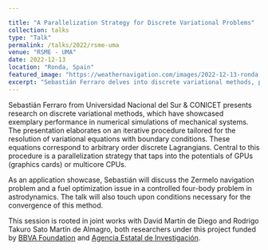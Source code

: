 ```yaml
---

title: "A Parallelization Strategy for Discrete Variational Problems"
collection: talks
type: "Talk"
permalink: /talks/2022/rsme-uma
venue: "RSME - UMA"
date: 2022-12-13
location: "Ronda, Spain"
featured_image: "https://weathernavigation.com/images/2022-12-13-ronda.jpg"
excerpt: "Sebastián Ferraro delves into discrete variational methods, presenting a GPU-optimized parallelization strategy and exploring applications in astrodynamics, like the Zermelo navigation problem."
---
```


Sebastián Ferraro from Universidad Nacional del Sur & CONICET presents research on discrete variational methods, which have showcased exemplary performance in numerical simulations of mechanical systems. The presentation elaborates on an iterative procedure tailored for the resolution of variational equations with boundary conditions. These equations correspond to arbitrary order discrete Lagrangians. Central to this procedure is a parallelization strategy that taps into the potentials of GPUs (graphics cards) or multicore CPUs.

As an application showcase, Sebastián will discuss the Zermelo navigation problem and a fuel optimization issue in a controlled four-body problem in astrodynamics. The talk will also touch upon conditions necessary for the convergence of this method.

This session is rooted in joint works with David Martín de Diego and Rodrigo Takuro Sato Martín de Almagro, both researchers under this project funded by [BBVA Foundation](https://www.fbbva.es/) and [Agencia Estatal de Investigación](https://www.aei.gob.es/).
